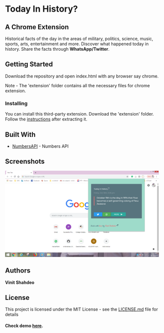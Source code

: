 # Today In History?
## A Chrome Extension

Historical facts of the day in the areas of military, politics, science, music, sports, arts, entertainment and more. Discover what happened today in history. Share the facts through **WhatsApp/Twitter**.

## Getting Started

Download the repository and open index.html with any browser say chrome.

Note - The 'extension' folder contains all the necessary files for chrome extension.

### Installing

You can install this third-party extension. 
Download the 'extension' folder. Follow the <a href="https://www.cnet.com/how-to/how-to-install-chrome-extensions-manually/" target="_blank">instructions</a> after extracting it.

## Built With

* [NumbersAPI](http://numberapi.com/) - Numbers API

## Screenshots

![alt text](./screenshots/screenshot1.png)

## Authors

**Vinit Shahdeo**

## License

This project is licensed under the MIT License - see the [LICENSE.md](LICENSE.md) file for details

#### Check demo <a href="https://vinitshahdeo.github.io/TodayInHistory/" target="_blank">here</a>.
